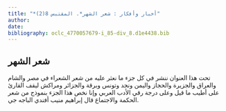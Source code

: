 ```yaml
---
title: "*أخبار وأفكار : شعر الشهر*. المقتبس 8(2)"
author: 
date: 
bibliography: oclc_4770057679-i_85-div_8.d1e4438.bib
---
```




##  شعر الشهر 


 تحت هذا العنوان ننشر في كل جزء ما نعثر عليه من شعر الشعراء في مصر والشام والعراق والجزيرة والحجاز واليمن ونجد وتونس وبرقة والجزائر ومراكش ليقف القارئ على أطيب ما قيل وعلى درجة رقي الأدب العربي وإنا نخص هذا الجزء بنموذج من شعر الحكمة والاجتماع قال إبراهيم منيب أفندي الباجه جي. 
